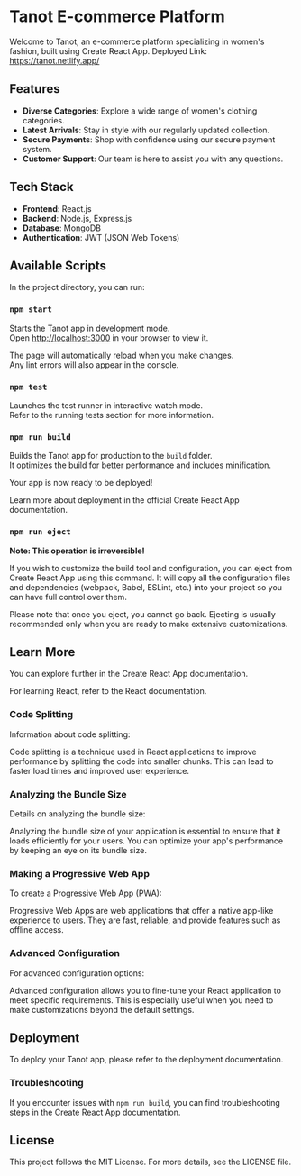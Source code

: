 # Tanot E-commerce Platform

Welcome to Tanot, an e-commerce platform specializing in women's fashion, built using Create React App.
Deployed Link: https://tanot.netlify.app/

## Features

- **Diverse Categories**: Explore a wide range of women's clothing categories.
- **Latest Arrivals**: Stay in style with our regularly updated collection.
- **Secure Payments**: Shop with confidence using our secure payment system.
- **Customer Support**: Our team is here to assist you with any questions.

## Tech Stack

- **Frontend**: React.js
- **Backend**: Node.js, Express.js
- **Database**: MongoDB
- **Authentication**: JWT (JSON Web Tokens)

## Available Scripts

In the project directory, you can run:

### `npm start`

Starts the Tanot app in development mode.\
Open [http://localhost:3000](http://localhost:3000) in your browser to view it.

The page will automatically reload when you make changes.\
Any lint errors will also appear in the console.

### `npm test`

Launches the test runner in interactive watch mode.\
Refer to the running tests section for more information.

### `npm run build`

Builds the Tanot app for production to the `build` folder.\
It optimizes the build for better performance and includes minification.

Your app is now ready to be deployed!

Learn more about deployment in the official Create React App documentation.

### `npm run eject`

**Note: This operation is irreversible!**

If you wish to customize the build tool and configuration, you can eject from Create React App using this command. It will copy all the configuration files and dependencies (webpack, Babel, ESLint, etc.) into your project so you can have full control over them.

Please note that once you eject, you cannot go back. Ejecting is usually recommended only when you are ready to make extensive customizations.

## Learn More

You can explore further in the Create React App documentation.

For learning React, refer to the React documentation.

### Code Splitting

Information about code splitting:

Code splitting is a technique used in React applications to improve performance by splitting the code into smaller chunks. This can lead to faster load times and improved user experience.

### Analyzing the Bundle Size

Details on analyzing the bundle size:

Analyzing the bundle size of your application is essential to ensure that it loads efficiently for your users. You can optimize your app's performance by keeping an eye on its bundle size.

### Making a Progressive Web App

To create a Progressive Web App (PWA):

Progressive Web Apps are web applications that offer a native app-like experience to users. They are fast, reliable, and provide features such as offline access.

### Advanced Configuration

For advanced configuration options:

Advanced configuration allows you to fine-tune your React application to meet specific requirements. This is especially useful when you need to make customizations beyond the default settings.

## Deployment

To deploy your Tanot app, please refer to the deployment documentation.

### Troubleshooting

If you encounter issues with `npm run build`, you can find troubleshooting steps in the Create React App documentation.

## License

This project follows the MIT License. For more details, see the LICENSE file.
